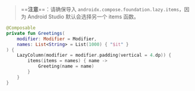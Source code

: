 > ==**注意**==：请确保导入 `androidx.compose.foundation.lazy.items`，因为 Android Studio 默认会选择另一个 items 函数。
```kotlin
@Composable
private fun Greetings(
    modifier: Modifier = Modifier,
    names: List<String> = List(1000) { "$it" }
) {
    LazyColumn(modifier = modifier.padding(vertical = 4.dp)) {
        items(items = names) { name ->
            Greeting(name = name)
        }
    }
}
```
